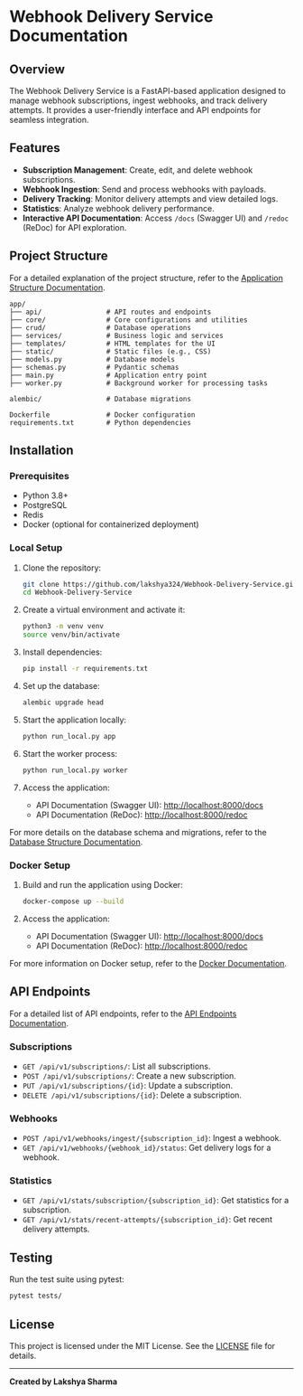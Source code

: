 # Webhook Delivery Service Documentation

## Overview
The Webhook Delivery Service is a FastAPI-based application designed to manage webhook subscriptions, ingest webhooks, and track delivery attempts. It provides a user-friendly interface and API endpoints for seamless integration.

## Features
- **Subscription Management**: Create, edit, and delete webhook subscriptions.
- **Webhook Ingestion**: Send and process webhooks with payloads.
- **Delivery Tracking**: Monitor delivery attempts and view detailed logs.
- **Statistics**: Analyze webhook delivery performance.
- **Interactive API Documentation**: Access `/docs` (Swagger UI) and `/redoc` (ReDoc) for API exploration.

## Project Structure
For a detailed explanation of the project structure, refer to the [Application Structure Documentation](documentation/app_structure.md).

```
app/
├── api/                # API routes and endpoints
├── core/               # Core configurations and utilities
├── crud/               # Database operations
├── services/           # Business logic and services
├── templates/          # HTML templates for the UI
├── static/             # Static files (e.g., CSS)
├── models.py           # Database models
├── schemas.py          # Pydantic schemas
├── main.py             # Application entry point
├── worker.py           # Background worker for processing tasks

alembic/                # Database migrations

Dockerfile              # Docker configuration
requirements.txt        # Python dependencies
```

## Installation

### Prerequisites
- Python 3.8+
- PostgreSQL
- Redis
- Docker (optional for containerized deployment)

### Local Setup
1. Clone the repository:
   ```bash
   git clone https://github.com/lakshya324/Webhook-Delivery-Service.git
   cd Webhook-Delivery-Service
   ```

2. Create a virtual environment and activate it:
   ```bash
   python3 -m venv venv
   source venv/bin/activate
   ```

3. Install dependencies:
   ```bash
   pip install -r requirements.txt
   ```

4. Set up the database:
   ```bash
   alembic upgrade head
   ```

5. Start the application locally:
   ```bash
   python run_local.py app
   ```

6. Start the worker process:
   ```bash
   python run_local.py worker
   ```

7. Access the application:
   - API Documentation (Swagger UI): [http://localhost:8000/docs](http://localhost:8000/docs)
   - API Documentation (ReDoc): [http://localhost:8000/redoc](http://localhost:8000/redoc)

For more details on the database schema and migrations, refer to the [Database Structure Documentation](documentation/database_structure.md).

### Docker Setup
1. Build and run the application using Docker:
   ```bash
   docker-compose up --build
   ```

2. Access the application:
   - API Documentation (Swagger UI): [http://localhost:8000/docs](http://localhost:8000/docs)
   - API Documentation (ReDoc): [http://localhost:8000/redoc](http://localhost:8000/redoc)

For more information on Docker setup, refer to the [Docker Documentation](documentation/docker.md).

## API Endpoints
For a detailed list of API endpoints, refer to the [API Endpoints Documentation](documentation/api_endpoints.md).

### Subscriptions
- `GET /api/v1/subscriptions/`: List all subscriptions.
- `POST /api/v1/subscriptions/`: Create a new subscription.
- `PUT /api/v1/subscriptions/{id}`: Update a subscription.
- `DELETE /api/v1/subscriptions/{id}`: Delete a subscription.

### Webhooks
- `POST /api/v1/webhooks/ingest/{subscription_id}`: Ingest a webhook.
- `GET /api/v1/webhooks/{webhook_id}/status`: Get delivery logs for a webhook.

### Statistics
- `GET /api/v1/stats/subscription/{subscription_id}`: Get statistics for a subscription.
- `GET /api/v1/stats/recent-attempts/{subscription_id}`: Get recent delivery attempts.

## Testing
Run the test suite using pytest:
```bash
pytest tests/
```

## License
This project is licensed under the MIT License. See the [LICENSE](LICENSE) file for details.

---

**Created by Lakshya Sharma**